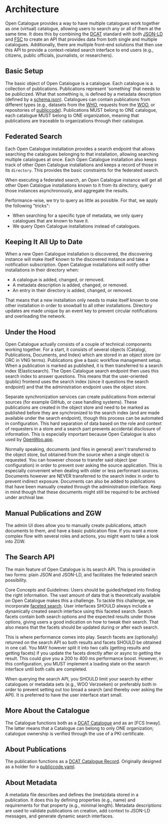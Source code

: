 # Architecture

Open Catalogue provides a way to have multiple catalogues work together as one (virtual) catalogue, allowing users to search any or all of them at the same time. It does this by combining the [DCAT](https://joinup.ec.europa.eu/collection/semic-support-centre/solution/dcat-application-profile-data-portals-europe/release/300) standard with both [JSON-LD](https://json-ld.org/) and [FSC](https://docs.fsc.nlx.io/introduction) to create an API that provides data from both single and multiple catalogues. Additionally, there are multiple front-end solutions that then use this API to provide a context-related search interface to end users (e.g., citizens, public officials, journalists, or researchers).

## Basic Setup
The basic object of Open Catalogue is a catalogue. Each catalogue is a collection of publications. Publications represent 'something' that needs to be publicized. What that something is, is defined by a metadata description (defined by a [schema.json](https://json-schema.org/)). Catalogues can contain publications from different types (e.g., datasets from the [WHO](), requests from the [WOO](), or repositories of [publiccode](https://docs.italia.it/italia/developers-italia/publiccodeyml-en/en/master/index.html)). Publications MUST belong to ONE catalogue, each catalogue MUST belong to ONE organization, meaning that publications are traceable to organizations through their catalogue.

## Federated Search
Each Open Catalogue installation provides a search endpoint that allows searching the catalogues belonging to that installation, allowing searching multiple catalogues at once. Each Open Catalogue installation also keeps track of other Open Catalogue installations and keeps a record of those in its `directory`. This provides the basic constraints for the federated search.

When executing a federated search, an Open Catalogue instance will get all other Open Catalogue installations known to it from its directory, query those instances asynchronously, and aggregate the results.

Performance-wise, we try to query as little as possible. For that, we apply the following "tricks":
- When searching for a specific type of metadata, we only query catalogues that are known to have it.
- We query Open Catalogue installations instead of catalogues.

## Keeping It All Up to Date
When a new Open Catalogue installation is discovered, the discovering instance will make itself known to the discovered instance and take a notification subscription. Open Catalogue installations will notify other installations in their directory when:
- A catalogue is added, changed, or removed.
- A metadata description is added, changed, or removed.
- An entry in their directory is added, changed, or removed.

That means that a new installation only needs to make itself known to one other installation in order to snowball to all other installations. Directory updates are made unique by an event key to prevent circular notifications and overloading the network.

## Under the Hood
Open Catalogue actually consists of a couple of technical components working together. For a start, it consists of several objects (Catalogi, Publications, Documents, and Index) which are stored in an object store (or ORC in VNG terms). Publications give a basic workflow management setup. When a publication is marked as published, it is then transferred to a search index (Elasticsearch). The Open Catalogue search endpoint then uses this search index to answer questions. This means that the user-oriented (public) frontend uses the search index (since it questions the search endpoint) and that the administration endpoint uses the object store.

Separate synchronization services can create publications from external sources (for example GitHub, or case handling systems). These publications are created in the object store and need to be marked as published before they are synchronized to the search index (and are made available under the search endpoint), though this process can be automated in configuration. This hard separation of data based on the role and context of requesters in a store and a search part prevents accidental disclosure of information. This is especially important because Open Catalogue is also used by [OpenWoo.app]().

Normally speaking, documents (and files in general) aren't transferred to the object store, but obtained from the source when a single object is requested. You can however choose to transfer said object (per configuration) in order to prevent over asking the source application. This is especially convenient when dealing with older or less performant sources. Documents however are NEVER transferred to the search index in order to prevent indirect exposure. Documents can also be added to publications that have been manually created through the administration interface. Keep in mind though that these documents might still be required to be archived under archival law.

## Manual Publications and ZGW
The admin UI does allow you to manually create publications, attach documents to them, and have a basic publication flow. If you want a more complex flow with several roles and actions, you might want to take a look into ZGW.  

## The Search API
The main feature of Open Catalogue is its search API. This is provided in two forms: plain JSON and JSON-LD, and facilitates the federated search possibility.

Core Concepts and Guidelines:
Users should be guided/helped into finding the right information. The vast amount of data that is theoretically available on Open Catalogue makes this a challenge. To tackle this challenge, we incorporate [faceted search](https://www.oxfordsemantic.tech/faqs/what-is-faceted-search#:~:text=Faceted%20search%20is%20a%20method,that%20we%20are%20looking%20for.). User interfaces SHOULD always include a dynamically created search interface using this faceted search. Search facets contain both search options and the expected results under those options, giving users a good indication on how to tweak their search. That also means that the facets should be updated during or after each search.

This is where performance comes into play. Search facets are (optionally) returned on the search API so both results and facets SHOULD be obtained in one call. You MAY however split it into two calls (getting results and getting facets) if you update the facets directly after or async to getting the result. This could give you a 200 to 400 ms performance boost. However, in this configuration, you MUST implement a loading state on the search interface until both calls are completed.

When querying the search API, you SHOULD limit your search by either catalogues or metadata sets (e.g., WOO Verzoeken) or preferably both in order to prevent setting out too broad a search (and thereby over asking the API). It is preferred to have the user interface start small.

## More About the Catalogue
The Catalogue functions both as a [DCAT Catalogue](https://semiceu.github.io/DCAT-AP/releases/3.0.0/#CataloguedResource) and as an [FCS Inway]. The latter means that a Catalogue can belong to only ONE organization; catalogue ownership is verified through the use of a PKI certificate.

## About Publications
The publication functions as a [DCAT Catalogue Record](https://semiceu.github.io/DCAT-AP/releases/3.0.0/#CatalogueRecord). Originally designed as a holder for a [publiccode.yaml](https://docs.italia.it/italia/developers-italia/publiccodeyml-en/en/master/index.html).

## About Metadata
A metadata file describes and defines the (meta)data stored in a publication. It does this by defining properties (e.g., name) and requirements for that property (e.g., minimal length). Metadata descriptions are used to validate publications on creation, add context to JSON-LD messages, and generate dynamic search interfaces.
